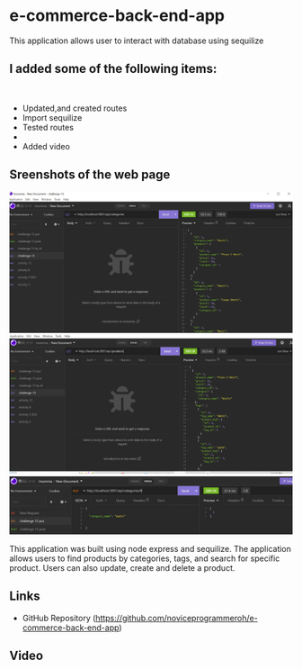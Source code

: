 # e-commerce-back-end-app
This application allows user to interact with database using sequilize

## I added some of the following items: <br />
<br />

- Updated,and created routes
- Import sequilize
- Tested routes 
- 
- Added video



## Sreenshots of the web page ##

![This is an image](/Assets/categories.JPG)
![This is an image](/Assets/products.JPG)
![This is an image](/Assets/put.JPG)

This application was built using node express and sequilize. The application allows users to find products by categories, tags, and search for specific product. Users can also update, create and delete a product.



## Links ##

- GitHub Repository
(https://github.com/noviceprogrammeroh/e-commerce-back-end-app)



## Video ##







